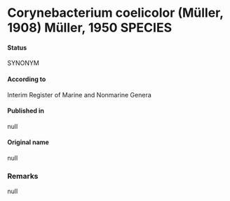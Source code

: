 # Corynebacterium coelicolor (Müller, 1908) Müller, 1950 SPECIES

#### Status
SYNONYM

#### According to
Interim Register of Marine and Nonmarine Genera

#### Published in
null

#### Original name
null

### Remarks
null